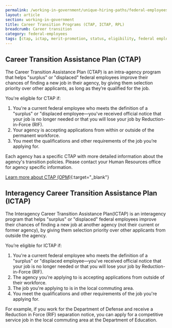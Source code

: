 ```yaml
---
permalink: /working-in-government/unique-hiring-paths/federal-employees/career-transition/
layout: article
section: working-in-government
title: Career Transition Programs (CTAP, ICTAP, RPL)
breadcrumb: Career transition
category: federal-employees
tags: [ctap, ictap, merit-promotion, status, eligibility, federal employees, competitive]
---
```


## Career Transition Assistance Plan (CTAP)

The Career Transition Assistance Plan (CTAP) is an intra-agency program that helps "surplus" or "displaced" federal employees improve their chances of finding a new job in their agency, by giving them selection priority over other applicants, as long as they’re qualified for the job.

You're eligible for CTAP if:

1. You're a current federal employee who meets the definition of a "surplus" or "displaced employee—you've received official notice that your job is no longer needed or that you will lose your job by Reduction-in-Force (RIF).
2. Your agency is accepting applications from within or outside of the permanent workforce.
3. You meet the qualifications and other requirements of the job you’re applying for.

Each agency has a specific CTAP with more detailed information about the agency's transition policies. Please contact your Human Resources office for agency specific information.

[Learn more about CTAP (OPM)](https://www.opm.gov/policy-data-oversight/workforce-restructuring/employee-guide-to-career-transition/ctap_guideline.pdf){:target="_blank"}

## Interagency Career Transition Assistance Plan (ICTAP)

The Interagency Career Transition Assistance Plan(ICTAP) is an interagency program that helps "surplus" or "displaced" federal employees improve their chances of finding a new job at another agency (not their current or former agency), by giving them selection priority over other applicants from outside the agency.

You’re eligible for ICTAP if:

1. You're a current federal employee who meets the definition of a "surplus" or "displaced employee—you've received official notice that your job is no longer needed or that you will lose your job by Reduction-in-Force (RIF).
2. The agency you're applying to is accepting applications from outside of their workforce.
3. The job you're applying to is in the local commuting area.
4. You meet the qualifications and other requirements of the job you're applying for.

For example, if you work for the Department of Defense and receive a Reduction in Force (RIF) separation notice, you can apply for a competitive service job in the local commuting area at the Department of Education.

